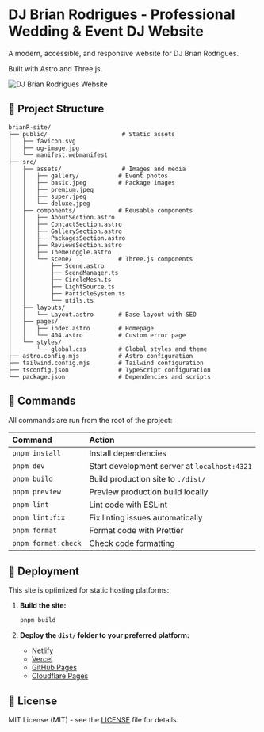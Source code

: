 # DJ Brian Rodrigues - Professional Wedding & Event DJ Website

A modern, accessible, and responsive website for DJ Brian Rodrigues.

Built with Astro and Three.js.

![DJ Brian Rodrigues Website](https://github.com/user-attachments/assets/0fed2c32-4a18-4ea2-b663-caeed7177ae8)

## 📁 Project Structure

```
brianR-site/
├── public/                     # Static assets
│   ├── favicon.svg
│   ├── og-image.jpg
│   └── manifest.webmanifest
├── src/
│   ├── assets/                 # Images and media
│   │   ├── gallery/           # Event photos
│   │   ├── basic.jpeg         # Package images
│   │   ├── premium.jpeg
│   │   ├── super.jpeg
│   │   └── deluxe.jpeg
│   ├── components/            # Reusable components
│   │   ├── AboutSection.astro
│   │   ├── ContactSection.astro
│   │   ├── GallerySection.astro
│   │   ├── PackagesSection.astro
│   │   ├── ReviewsSection.astro
│   │   ├── ThemeToggle.astro
│   │   └── scene/             # Three.js components
│   │       ├── Scene.astro
│   │       ├── SceneManager.ts
│   │       ├── CircleMesh.ts
│   │       ├── LightSource.ts
│   │       ├── ParticleSystem.ts
│   │       └── utils.ts
│   ├── layouts/
│   │   └── Layout.astro       # Base layout with SEO
│   ├── pages/
│   │   ├── index.astro        # Homepage
│   │   └── 404.astro          # Custom error page
│   └── styles/
│       └── global.css         # Global styles and theme
├── astro.config.mjs           # Astro configuration
├── tailwind.config.mjs        # Tailwind configuration
├── tsconfig.json              # TypeScript configuration
└── package.json               # Dependencies and scripts
```

## 🧞 Commands

All commands are run from the root of the project:

| Command                | Action                                           |
| :--------------------- | :----------------------------------------------- |
| `pnpm install`         | Install dependencies                             |
| `pnpm dev`             | Start development server at `localhost:4321`    |
| `pnpm build`           | Build production site to `./dist/`              |
| `pnpm preview`         | Preview production build locally                 |
| `pnpm lint`            | Lint code with ESLint                          |
| `pnpm lint:fix`        | Fix linting issues automatically               |
| `pnpm format`          | Format code with Prettier                      |
| `pnpm format:check`    | Check code formatting                           |

## 🚀 Deployment

This site is optimized for static hosting platforms:

1. **Build the site:**
   ```bash
   pnpm build
   ```

2. **Deploy the `dist/` folder to your preferred platform:**
   - [Netlify](https://netlify.com)
   - [Vercel](https://vercel.com)
   - [GitHub Pages](https://pages.github.com)
   - [Cloudflare Pages](https://pages.cloudflare.com)

## 📄 License

MIT License (MIT) - see the [LICENSE](LICENSE) file for details.